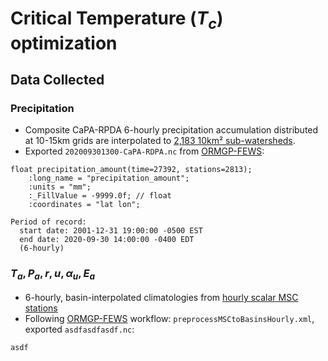 # Critical Temperature $(T_c)$ optimization

## Data Collected
### Precipitation
- Composite CaPA-RPDA 6-hourly precipitation accumulation distributed at 10-15km grids are interpolated to [2,183 10km² sub-watersheds](https://owrc.github.io/interpolants/interpolation/subwatershed.html). 
- Exported `202009301300-CaPA-RDPA.nc` from [ORMGP-FEWS](https://owrc.github.io/interpolants/interpolation/fews.html):

```   
float precipitation_amount(time=27392, stations=2813);
    :long_name = "precipitation_amount";
    :units = "mm";
    :_FillValue = -9999.0f; // float
    :coordinates = "lat lon";

Period of record: 
  start date: 2001-12-31 19:00:00 -0500 EST
  end date: 2020-09-30 14:00:00 -0400 EDT
  (6-hourly)
```

### $T_a, P_a, r, u, \alpha_u, E_a$ 
- 6-hourly, basin-interpolated climatologies from [hourly scalar MSC stations](https://owrc.github.io/interpolants/interpolation/hourly.html)
- Following [ORMGP-FEWS](https://owrc.github.io/interpolants/interpolation/fews.html) workflow: `preprocessMSCtoBasinsHourly.xml`, exported `asdfasdfasdf.nc`:

```
asdf
```